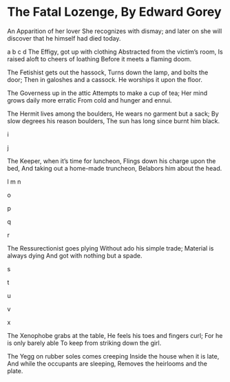 # The Fatal Lozenge, By Edward Gorey

An Apparition of her lover She recognizes with dismay;
and later on she will discover that he himself had died today.


a
b
c
d
The Effigy, got up with clothing
Abstracted from the victim’s room,
Is raised aloft to cheers of loathing
Before it meets a flaming doom.

The Fetishist gets out the hassock,
Turns down the lamp, and bolts the door;
Then in galoshes and a cassock.
He worships it upon the floor.

The Governess up in the attic
Attempts to make a cup of tea;
Her mind grows daily more erratic
From cold and hunger and ennui.

The Hermit lives among the boulders,
He wears no garment but a sack;
By slow degrees his reason boulders,
The sun has long since burnt him black.

i

j

The Keeper, when it’s time for luncheon,
Flings down his charge upon the bed,
And taking out a home-made truncheon,
Belabors him about the head.

l
m
n

o

p

q

r

The Ressurectionist goes plying
Without ado his simple trade;
Material is always dying
And got with nothing but a spade.

s

t

u

v

x

The Xenophobe grabs at the table,
He feels his toes and fingers curl;
For he is only barely able
To keep from striking down the girl.

The Yegg on rubber soles comes creeping
Inside the house when it is late,
And while the occupants are sleeping,
Removes the heirlooms and the plate.
